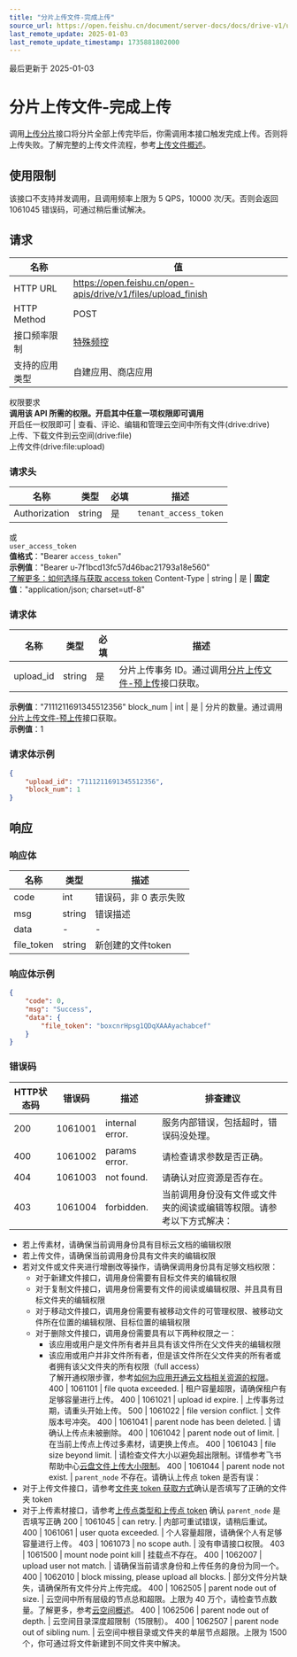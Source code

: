 ```yaml
---
title: "分片上传文件-完成上传"
source_url: https://open.feishu.cn/document/server-docs/docs/drive-v1/upload/multipart-upload-file-/upload_finish
last_remote_update: 2025-01-03
last_remote_update_timestamp: 1735881802000
---
```

最后更新于 2025-01-03

# 分片上传文件-完成上传

调用[上传分片](https://open.feishu.cn/document/uAjLw4CM/ukTMukTMukTM/reference/drive-v1/file/upload_part)接口将分片全部上传完毕后，你需调用本接口触发完成上传。否则将上传失败。了解完整的上传文件流程，参考[上传文件概述](https://open.feishu.cn/document/uAjLw4CM/ukTMukTMukTM/reference/drive-v1/file/multipart-upload-file-/introduction)。

## 使用限制

该接口不支持并发调用，且调用频率上限为 5 QPS，10000 次/天。否则会返回 1061045 错误码，可通过稍后重试解决。

## 请求
名称 | 值
---|---
HTTP URL | https://open.feishu.cn/open-apis/drive/v1/files/upload_finish
HTTP Method | POST
接口频率限制 | [特殊频控](https://open.feishu.cn/document/ukTMukTMukTM/uUzN04SN3QjL1cDN)
支持的应用类型 | 自建应用、商店应用
权限要求  
            **调用该 API 所需的权限。开启其中任意一项权限即可调用**  
            开启任一权限即可 | 查看、评论、编辑和管理云空间中所有文件(drive:drive)  
            上传、下载文件到云空间(drive:file)  
            上传文件(drive:file:upload)

### 请求头

名称 | 类型 | 必填 | 描述
--- | --- | --- | ---
Authorization | string | 是 | `tenant_access_token`  
或  
`user_access_token`  
**值格式**："Bearer `access_token`"  
**示例值**："Bearer u-7f1bcd13fc57d46bac21793a18e560"  
[了解更多：如何选择与获取 access token](https://open.feishu.cn/document/uAjLw4CM/ugTN1YjL4UTN24CO1UjN/trouble-shooting/how-to-choose-which-type-of-token-to-use)
Content-Type | string | 是 | **固定值**："application/json; charset=utf-8"

### 请求体

名称 | 类型 | 必填 | 描述
--- | --- | --- | ---
upload_id | string | 是 | 分片上传事务 ID。通过调用[分片上传文件-预上传](https://open.feishu.cn/document/uAjLw4CM/ukTMukTMukTM/reference/drive-v1/file/upload_prepare)接口获取。  
**示例值**："7111211691345512356"
block_num | int | 是 | 分片的数量。通过调用[分片上传文件-预上传](https://open.feishu.cn/document/uAjLw4CM/ukTMukTMukTM/reference/drive-v1/file/upload_prepare)接口获取。  
**示例值**：1

### 请求体示例
```json
{
    "upload_id": "7111211691345512356",
    "block_num": 1
}
```

## 响应

### 响应体

名称 | 类型 | 描述
--- | --- | ---
code | int | 错误码，非 0 表示失败
msg | string | 错误描述
data | \- | \-
file_token | string | 新创建的文件token

### 响应体示例
```json
{
    "code": 0,
    "msg": "Success",
    "data": {
        "file_token": "boxcnrHpsg1QDqXAAAyachabcef"
    }
}
```

### 错误码

HTTP状态码 | 错误码 | 描述 | 排查建议
--- | --- | --- | ---
200 | 1061001 | internal error. | 服务内部错误，包括超时，错误码没处理。
400 | 1061002 | params error. | 请检查请求参数是否正确。
404 | 1061003 | not found. | 请确认对应资源是否存在。
403 | 1061004 | forbidden. | 当前调用身份没有文件或文件夹的阅读或编辑等权限。请参考以下方式解决：  
- 若上传素材，请确保当前调用身份具有目标云文档的编辑权限  
- 若上传文件，请确保当前调用身份具有文件夹的编辑权限  
- 若对文件或文件夹进行增删改等操作，请确保调用身份具有足够文档权限：  
    - 对于新建文件接口，调用身份需要有目标文件夹的编辑权限  
    - 对于复制文件接口，调用身份需要有文件的阅读或编辑权限、并且具有目标文件夹的编辑权限  
    - 对于移动文件接口，调用身份需要有被移动文件的可管理权限、被移动文件所在位置的编辑权限、目标位置的编辑权限  
    - 对于删除文件接口，调用身份需要具有以下两种权限之一：  
        - 该应用或用户是文件所有者并且具有该文件所在父文件夹的编辑权限  
        - 该应用或用户并非文件所有者，但是该文件所在父文件夹的所有者或者拥有该父文件夹的所有权限（full access）  
了解开通权限步骤，参考[如何为应用开通云文档相关资源的权限](https://open.feishu.cn/document/uAjLw4CM/ugTN1YjL4UTN24CO1UjN/trouble-shooting/how-to-add-permissions-to-app)。
400 | 1061101 | file quota exceeded. | 租户容量超限，请确保租户有足够容量进行上传。
400 | 1061021 | upload id expire. | 上传事务过期，请重头开始上传。
500 | 1061022 | file version conflict. | 文件版本号冲突。
400 | 1061041 | parent node has been deleted. | 请确认上传点未被删除。
400 | 1061042 | parent node out of limit. | 在当前上传点上传过多素材，请更换上传点。
400 | 1061043 | file size beyond limit. | 请检查文件大小以避免超出限制。详情参考飞书帮助中心[云盘文件上传大小限制](https://www.feishu.cn/hc/zh-CN/articles/360049067549)。
400 | 1061044 | parent node not exist. | `parent_node` 不存在。请确认上传点 token 是否有误：  
- 对于上传文件接口，请参考[文件夹 token 获取方式](https://open.feishu.cn/document/ukTMukTMukTM/ugTNzUjL4UzM14CO1MTN/folder-overview#-717d325)确认是否填写了正确的文件夹 token  
- 对于上传素材接口，请参考[上传点类型和上传点 token](https://open.feishu.cn/document/uAjLw4CM/ukTMukTMukTM/reference/drive-v1/media/introduction#cc82be3c) 确认 `parent_node` 是否填写正确
200 | 1061045 | can retry. | 内部可重试错误，请稍后重试。
400 | 1061061 | user quota exceeded. | 个人容量超限，请确保个人有足够容量进行上传。
403 | 1061073 | no scope auth. | 没有申请接口权限。
403 | 1061500 | mount node point kill | 挂载点不存在。
400 | 1062007 | upload user not match. | 请确保当前请求身份和上传任务的身份为同一个。
400 | 1062010 | block missing, please upload all blocks. | 部分文件分片缺失，请确保所有文件分片上传完成。
400 | 1062505 | parent node out of size. | 云空间中所有层级的节点总和超限。上限为 40 万个，请检查节点数量。了解更多，参考[云空间概述](https://open.feishu.cn/document/ukTMukTMukTM/uUDN04SN0QjL1QDN/files/guide/introduction)。
400 | 1062506 | parent node out of depth. | 云空间目录深度超限制（15限制）。
400 | 1062507 | parent node out of sibling num. | 云空间中根目录或文件夹的单层节点超限。上限为 1500 个，你可通过将文件新建到不同文件夹中解决。
